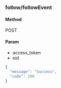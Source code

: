 ### **follow/followEvent**

#### **Method**

POST

#### **Param**

- access_token
- eid

```javascript
{
  "message": "Success",
  "code": 200
}
```
